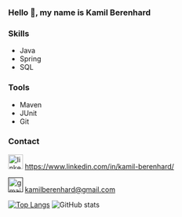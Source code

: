 ### Hello 👋, my name is Kamil Berenhard

### Skills
* Java
* Spring
* SQL

### Tools
* Maven
* JUnit
* Git


### Contact
[<img src='https://cdn.jsdelivr.net/npm/simple-icons@3.0.1/icons/linkedin.svg' alt='linkedin' height='30'>](https://www.linkedin.com/in/kamil-berenhard/) https://www.linkedin.com/in/kamil-berenhard/

[<img src='https://cdn.jsdelivr.net/npm/simple-icons@3.0.1/icons/gmail.svg' alt='gmail' height='30'>]() kamilberenhard@gmail.com  

[![Top Langs](https://github-readme-stats.vercel.app/api/top-langs/?username=Lemci0)](https://github.com/anuraghazra/github-readme-stats)
![GitHub stats](https://github-readme-stats.vercel.app/api?username=Lemci0&show_icons=true) 

